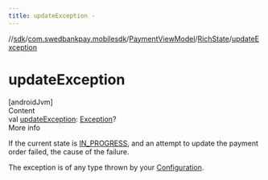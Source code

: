```yaml
---
title: updateException -
---
```

//[sdk](../../../../index)/[com.swedbankpay.mobilesdk](../../index)/[PaymentViewModel](../index)/[RichState](index)/[updateException](update-exception)



# updateException  
[androidJvm]  
Content  
val [updateException](update-exception): [Exception](https://kotlinlang.org/api/latest/jvm/stdlib/kotlin/-exception/index.html)?  
More info  


If the current state is [IN_PROGRESS](../-state/-i-n_-p-r-o-g-r-e-s-s/index), and an attempt to update the payment order failed, the cause of the failure.



The exception is of any type thrown by your [Configuration](../../-configuration/index).

  



